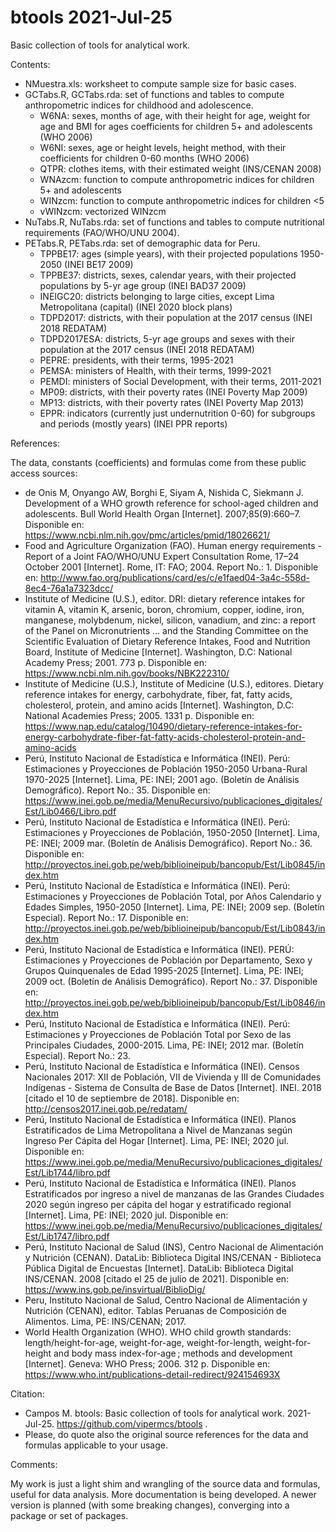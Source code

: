 # btools 2021-Jul-25

Basic collection of tools for analytical work.

Contents:

- NMuestra.xls: worksheet to compute sample size for basic cases.
- GCTabs.R, GCTabs.rda: set of functions and tables to compute anthropometric indices for childhood and adolescence.
  - W6NA: sexes, months of age, with their height for age, weight for age and BMI for ages coefficients for children 5+ and adolescents (WHO 2006)
  - W6NI: sexes, age or height levels, height method, with their coefficients for children 0-60 months (WHO 2006)
  - QTPR: clothes items, with their estimated weight (INS/CENAN 2008)
  - WNAzcm: function to compute anthropometric indices for children 5+ and adolescents
  - WINzcm: function to compute anthropometric indices for children <5
  - vWINzcm: vectorized WINzcm
- NuTabs.R, NuTabs.rda: set of functions and tables to compute nutritional requirements (FAO/WHO/UNU 2004).
- PETabs.R, PETabs.rda: set of demographic data for Peru.
  - TPPBE17: ages (simple years), with their projected populations 1950-2050 (INEI BE17 2009)
  - TPPBE37: districts, sexes, calendar years, with their projected populations by 5-yr age group (INEI BAD37 2009)
  - INEIGC20: districts belonging to large cities, except Lima Metropolitana (capital) (INEI 2020 block plans)
  - TDPD2017: districts, with their population at the 2017 census (INEI 2018 REDATAM)
  - TDPD2017ESA: districts, 5-yr age groups and sexes with their population at the 2017 census (INEI 2018 REDATAM)
  - PEPRE: presidents, with their terms, 1995-2021
  - PEMSA: ministers of Health, with their terms, 1999-2021
  - PEMDI: ministers of Social Development, with their terms, 2011-2021
  - MP09: districts, with their poverty rates (INEI Poverty Map 2009)
  - MP13: districts, with their poverty rates (INEI Poverty Map 2013)
  - EPPR: indicators (currently just undernutrition 0-60) for subgroups and periods (mostly years) (INEI PPR reports)

References:

The data, constants (coefficients) and formulas come from these public access sources:

- de Onis M, Onyango AW, Borghi E, Siyam A, Nishida C, Siekmann J. Development of a WHO growth reference for school-aged children and adolescents. Bull World Health Organ [Internet]. 2007;85(9):660–7. Disponible en: https://www.ncbi.nlm.nih.gov/pmc/articles/pmid/18026621/
- Food and Agriculture Organization (FAO). Human energy requirements - Report of a Joint FAO/WHO/UNU Expert Consultation Rome, 17–24 October 2001 [Internet]. Rome, IT: FAO; 2004. Report No.: 1. Disponible en: http://www.fao.org/publications/card/es/c/e1faed04-3a4c-558d-8ec4-76a1a7323dcc/
- Institute of Medicine (U.S.), editor. DRI: dietary reference intakes for vitamin A, vitamin K, arsenic, boron, chromium, copper, iodine, iron, manganese, molybdenum, nickel, silicon, vanadium, and zinc: a report of the Panel on Micronutrients ... and the Standing Committee on the Scientific Evaluation of Dietary Reference Intakes, Food and Nutrition Board, Institute of Medicine [Internet]. Washington, D.C: National Academy Press; 2001. 773 p. Disponible en: https://www.ncbi.nlm.nih.gov/books/NBK222310/
- Institute of Medicine (U.S.), Institute of Medicine (U.S.), editores. Dietary reference intakes for energy, carbohydrate, fiber, fat, fatty acids, cholesterol, protein, and amino acids [Internet]. Washington, D.C: National Academies Press; 2005. 1331 p. Disponible en: https://www.nap.edu/catalog/10490/dietary-reference-intakes-for-energy-carbohydrate-fiber-fat-fatty-acids-cholesterol-protein-and-amino-acids
- Perú, Instituto Nacional de Estadística e Informática (INEI). Perú: Estimaciones y Proyecciones de Población 1950-2050 Urbana-Rural 1970-2025 [Internet]. Lima, PE: INEI; 2001 ago. (Boletín de Análisis Demográfico). Report No.: 35. Disponible en: https://www.inei.gob.pe/media/MenuRecursivo/publicaciones_digitales/Est/Lib0466/Libro.pdf
- Perú, Instituto Nacional de Estadística e Informática (INEI). Perú: Estimaciones y Proyecciones de Población, 1950-2050 [Internet]. Lima, PE: INEI; 2009 mar. (Boletín de Análisis Demográfico). Report No.: 36. Disponible en: http://proyectos.inei.gob.pe/web/biblioineipub/bancopub/Est/Lib0845/index.htm
- Perú, Instituto Nacional de Estadística e Informática (INEI). Perú: Estimaciones y Proyecciones de Población Total, por Años Calendario y Edades Simples, 1950-2050 [Internet]. Lima, PE: INEI; 2009 sep. (Boletín Especial). Report No.: 17. Disponible en: http://proyectos.inei.gob.pe/web/biblioineipub/bancopub/Est/Lib0843/index.htm
- Perú, Instituto Nacional de Estadística e Informática (INEI). PERÚ: Estimaciones y Proyecciones de Población por Departamento, Sexo y Grupos Quinquenales de Edad 1995-2025 [Internet]. Lima, PE: INEI; 2009 oct. (Boletín de Análisis Demográfico). Report No.: 37. Disponible en: http://proyectos.inei.gob.pe/web/biblioineipub/bancopub/Est/Lib0846/index.htm
- Perú, Instituto Nacional de Estadística e Informática (INEI). Perú: Estimaciones y Proyecciones de Población Total por Sexo de las Principales Ciudades, 2000-2015. Lima, PE: INEI; 2012 mar. (Boletín Especial). Report No.: 23. 
- Perú, Instituto Nacional de Estadística e Informática (INEI). Censos Nacionales 2017: XII de Población, VII de Vivienda y III de Comunidades Indígenas - Sistema de Consulta de Base de Datos [Internet]. INEI. 2018 [citado el 10 de septiembre de 2018]. Disponible en: http://censos2017.inei.gob.pe/redatam/
- Perú, Instituto Nacional de Estadística e Informática (INEI). Planos Estratificados de Lima Metropolitana a Nivel de Manzanas según Ingreso Per Cápita del Hogar [Internet]. Lima, PE: INEI; 2020 jul. Disponible en: https://www.inei.gob.pe/media/MenuRecursivo/publicaciones_digitales/Est/Lib1744/libro.pdf
- Perú, Instituto Nacional de Estadística e Informática (INEI). Planos Estratificados por ingreso a nivel de manzanas de las Grandes Ciudades 2020 según ingreso per cápita del hogar y estratificado regional [Internet]. Lima, PE: INEI; 2020 jul. Disponible en: https://www.inei.gob.pe/media/MenuRecursivo/publicaciones_digitales/Est/Lib1747/libro.pdf
- Perú, Instituto Nacional de Salud (INS), Centro Nacional de Alimentación y Nutrición (CENAN). DataLib: Biblioteca Digital INS/CENAN - Biblioteca Pública Digital de Encuestas [Internet]. DataLib: Biblioteca Digital INS/CENAN. 2008 [citado el 25 de julio de 2021]. Disponible en: https://www.ins.gob.pe/insvirtual/BiblioDig/
- Peru, Instituto Nacional de Salud, Centro Nacional de Alimentación y Nutrición (CENAN), editor. Tablas Peruanas de Composición de Alimentos. Lima, PE: INS/CENAN; 2017. 
- World Health Organization (WHO). WHO child growth standards: length/height-for-age, weight-for-age, weight-for-length, weight-for-height and body mass index-for-age ; methods and development [Internet]. Geneva: WHO Press; 2006. 312 p. Disponible en: https://www.who.int/publications-detail-redirect/924154693X

Citation:

- Campos M. btools: Basic collection of tools for analytical work. 2021-Jul-25. https://github.com/vipermcs/btools .
- Please, do quote also the original source references for the data and formulas applicable to your usage.

Comments:

My work is just a light shim and wrangling of the source data and formulas, useful for data analysis.
More documentation is being developed.
A newer version is planned (with some breaking changes), converging into a package or set of packages.
